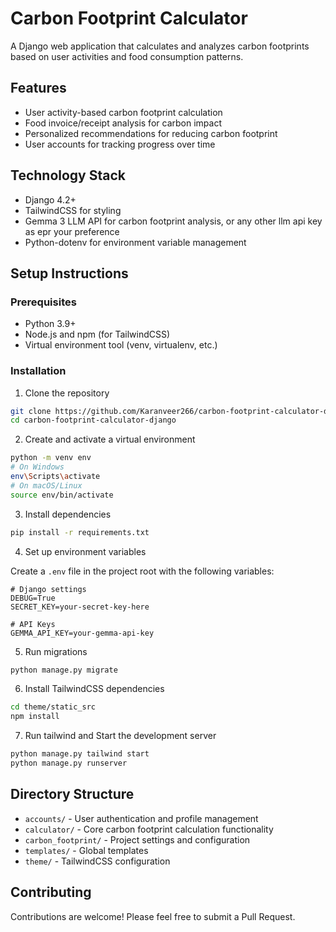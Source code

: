 # Carbon Footprint Calculator

A Django web application that calculates and analyzes carbon footprints based on user activities and food consumption patterns.

## Features

- User activity-based carbon footprint calculation
- Food invoice/receipt analysis for carbon impact
- Personalized recommendations for reducing carbon footprint
- User accounts for tracking progress over time

## Technology Stack

- Django 4.2+
- TailwindCSS for styling
- Gemma 3 LLM API for carbon footprint analysis, or any other llm api key as epr your preference
- Python-dotenv for environment variable management

## Setup Instructions

### Prerequisites

- Python 3.9+
- Node.js and npm (for TailwindCSS)
- Virtual environment tool (venv, virtualenv, etc.)

### Installation

1. Clone the repository

```bash
git clone https://github.com/Karanveer266/carbon-footprint-calculator-django.git
cd carbon-footprint-calculator-django
```

2. Create and activate a virtual environment

```bash
python -m venv env
# On Windows
env\Scripts\activate
# On macOS/Linux
source env/bin/activate
```

3. Install dependencies

```bash
pip install -r requirements.txt
```

4. Set up environment variables

Create a `.env` file in the project root with the following variables:

```
# Django settings
DEBUG=True
SECRET_KEY=your-secret-key-here

# API Keys
GEMMA_API_KEY=your-gemma-api-key
```

5. Run migrations

```bash
python manage.py migrate
```

6. Install TailwindCSS dependencies

```bash
cd theme/static_src
npm install
```

7. Run tailwind and Start the development server

```bash
python manage.py tailwind start
python manage.py runserver
```

## Directory Structure

- `accounts/` - User authentication and profile management
- `calculator/` - Core carbon footprint calculation functionality
- `carbon_footprint/` - Project settings and configuration
- `templates/` - Global templates
- `theme/` - TailwindCSS configuration

## Contributing

Contributions are welcome! Please feel free to submit a Pull Request.